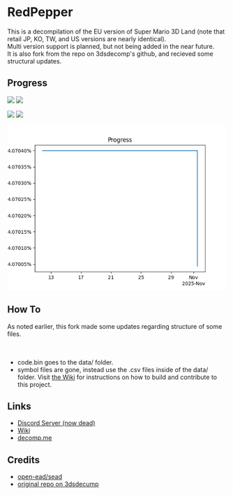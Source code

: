 # RedPepper

This is a decompilation of the EU version of Super Mario 3D Land (note that retail JP, KO, TW, and US versions are nearly identical).  
Multi version support is planned, but not being added in the near future.  
It is also fork from the repo on 3dsdecomp's github, and recieved some structural updates.

## Progress

<img src ="https://img.shields.io/endpoint?url=https://raw.githubusercontent.com/fruityloops1/RedPepper/master/Data/Code.json&style=flat-square"/> <img src ="https://img.shields.io/endpoint?url=https://raw.githubusercontent.com/Moddimation/RedPepper/master/data/stats/Total.json&style=flat-square"/>

<img src ="https://img.shields.io/endpoint?url=https://raw.githubusercontent.com/fruityloops1/RedPepper/master/Data/OK.json&style=flat-square"/> <img src ="https://img.shields.io/endpoint?url=https://raw.githubusercontent.com/Moddimation/RedPepper/master/data/stats/NonMatching.json&style=flat-square"/>

![Progress](data/stats/Progress.png)

## How To

As noted earlier, this fork made some updates regarding structure of some files.</br>  
</br>  
- code.bin goes to the data/ folder.
- symbol files are gone, instead use the .csv files inside of the data/ folder.
Visit [the Wiki](https://al.littun.co/decomp) for instructions on how to build and contribute to this project.

## Links

- [Discord Server (now dead)](https://discord.gg/wK4ZKa9QXq)
- [Wiki](https://al.littun.co/decomp)
- [decomp.me](https://decomp.me/)

## Credits
- [open-ead/sead](https://github.com/open-ead/sead)
- [original repo on 3dsdecump](https://github.com/3dsdecomp/RedPepper)
